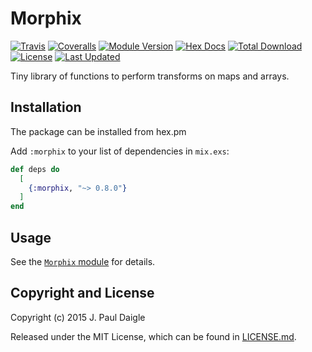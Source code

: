 # Morphix

[![Travis](https://img.shields.io/travis/philosodad/morphix.svg)](https://travis-ci.org/philosodad/morphix)
[![Coveralls](https://img.shields.io/coveralls/philosodad/morphix.svg)](https://coveralls.io/github/philosodad/morphix)
[![Module Version](https://img.shields.io/hexpm/v/morphix.svg)](https://hex.pm/packages/morphix)
[![Hex Docs](https://img.shields.io/badge/hex-docs-lightgreen.svg)](https://hexdocs.pm/morphix/)
[![Total Download](https://img.shields.io/hexpm/dt/morphix.svg)](https://hex.pm/packages/morphix)
[![License](https://img.shields.io/hexpm/l/morphix.svg)](https://github.com/philosodad/morphix/blob/master/LICENSE.md)
[![Last Updated](https://img.shields.io/github/last-commit/philosodad/morphix.svg)](https://github.com/philosodad/morphix/commits/master)

Tiny library of functions to perform transforms on maps and arrays.

## Installation

The package can be installed from hex.pm

Add `:morphix` to your list of dependencies in `mix.exs`:

```elixir
def deps do
  [
    {:morphix, "~> 0.8.0"}
  ]
end
```

## Usage

See the [`Morphix` module](https://hexdocs.pm/morphix/Morphix.html) for details.

## Copyright and License

Copyright (c) 2015 J. Paul Daigle

Released under the MIT License, which can be found in [LICENSE.md](./LICENSE.md).
